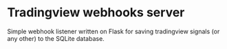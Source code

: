 # Tradingview webhooks server
Simple webhook listener written on Flask for saving tradingview signals (or any other) to the SQLite database.
